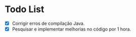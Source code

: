 # Todo List

- [x] Corrigir erros de compilação Java.
- [x] Pesquisar e implementar melhorias no código por 1 hora.
